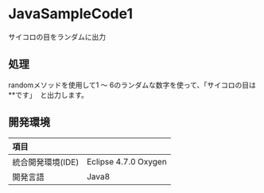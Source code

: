 # JavaSampleCode1
サイコロの目をランダムに出力

## 処理
randomメソッドを使用して1 ～ 6のランダムな数字を使って、「サイコロの目は**です」  と出力します。

## 開発環境
| 項目 |  |
|:-|:-|
| 統合開発環境(IDE) | Eclipse 4.7.0 Oxygen |
| 開発言語 | Java8 |
